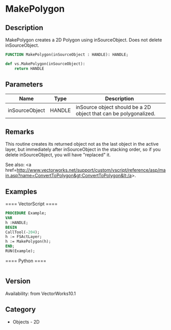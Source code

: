 # MakePolygon

## Description
MakePolygon creates a 2D Polygon using inSourceObject. Does not delete inSourceObject.

```pascal
FUNCTION MakePolygon(inSourceObject : HANDLE): HANDLE;
```

```python
def vs.MakePolygon(inSourceObject):
    return HANDLE
```

## Parameters
|Name|Type|Description|
|---|---|---|
|inSourceObject|HANDLE|inSource object should be a 2D object that can be polygonalized.|

## Remarks
This routine creates its returned object not as the last object in the active layer, but immediately after inSourceObject in the stacking order, so if you delete inSourceObject, you will have "replaced" it.


See also: &lt;a href=http://www.vectorworks.net/support/custom/vscript/reference/asp/main.asp?name=ConvertToPolygon&gt;ConvertToPolygon&lt;/a&gt;.

## Examples
==== VectorScript ====
```pascal
PROCEDURE Example;
VAR
h :HANDLE;
BEGIN
CallTool(-204);
h := FSActLayer;
h := MakePolygon(h);
END;
RUN(Example);
```
==== Python ====
```python

```

## Version
Availability: from VectorWorks10.1

## Category
* Objects - 2D

